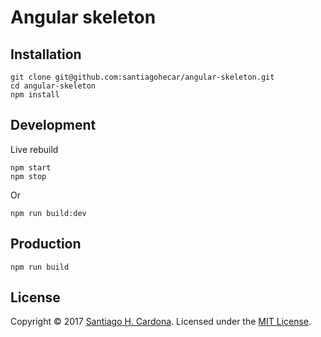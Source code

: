 # Angular skeleton  

## Installation
    git clone git@github.com:santiagohecar/angular-skeleton.git
    cd angular-skeleton
    npm install

## Development
Live rebuild

    npm start
    npm stop
Or 

    npm run build:dev

## Production
    npm run build

## License
Copyright &copy; 2017 [Santiago H. Cardona](https://github.com/santiagohecar).
Licensed under the [MIT License](LICENSE).
